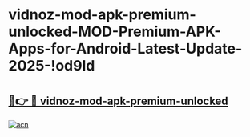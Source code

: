 # vidnoz-mod-apk-premium-unlocked-MOD-Premium-APK-Apps-for-Android-Latest-Update-2025-!od9ld

# <h2><a href="https://q38sor.esa.edu.pl?title=vidnoz-mod-apk-premium-unlocked&ref=od9ld">🔗👉 🔴 vidnoz-mod-apk-premium-unlocked</a></h2>

[![acn](https://github.com/user-attachments/assets/0f9c940e-d8b0-45ae-aac7-cd30a18b3e1c)](https://q38sor.esa.edu.pl?title=vidnoz-mod-apk-premium-unlocked&ref=od9ld)

